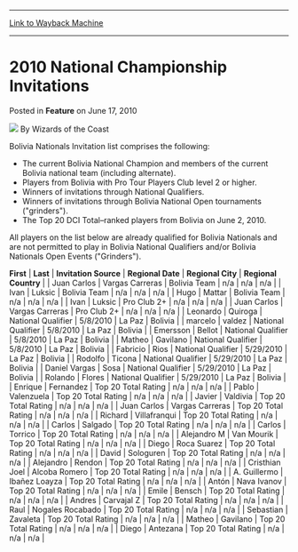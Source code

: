 
---
[Link to Wayback Machine](https://web.archive.org/web/20220528080728/https://magic.wizards.com/en/articles/archive/feature/2010-national-championship-invitations-2010-06-17)

[_metadata_:wayback_url]:- "https://magic.wizards.com/en/articles/archive/feature/2010-national-championship-invitations-2010-06-17"
[_metadata_:wayback_raw_url]:- "https://web.archive.org/web/20220528080728id_/https://magic.wizards.com/en/articles/archive/feature/2010-national-championship-invitations-2010-06-17"
[_metadata_:wayback_capture_timestamp]:- "2022-05-28 08:07:28+00:00"
[_metadata_:publish_date]:- "2010-06-17"
[_metadata_:description]:- "Bolivia Nationals Invitation list comprises the following: The current Bolivia National Champion and members of the current Bolivia national team (including alternate). Players from Bolivia with Pro Tour Players Club level 2 or higher. Winners of invitations through National Qualifiers. Winners of invitations through Bolivia National Open tournaments (`grinders`). The Top 20"
[_metadata_:generator]:- "Drupal 7 (http://drupal.org)"
---


2010 National Championship Invitations
======================================



 Posted in **Feature**
 on June 17, 2010 






![](https://media.magic.wizards.com/styles/auth_small/public/images/person/wizards_author.jpg)
By Wizards of the Coast











Bolivia Nationals Invitation list comprises the following:


* The current Bolivia National Champion and members of the current Bolivia national team (including alternate).
* Players from Bolivia with Pro Tour Players Club level 2 or higher.
* Winners of invitations through National Qualifiers.
* Winners of invitations through Bolivia National Open tournaments ("grinders").
* The Top 20 DCI Total–ranked players from Bolivia on June 2, 2010.

All players on the list below are already qualified for Bolivia Nationals and are not permitted to play in Bolivia National Qualifiers and/or Bolivia Nationals Open Events ("Grinders").




 **First** | **Last** | **Invitation Source** | **Regional Date** | **Regional City** | **Regional Country** |
| Juan Carlos | Vargas Carreras | Bolivia Team | n/a | n/a | n/a |
| Ivan | Luksic | Bolivia Team | n/a | n/a | n/a |
| Hugo | Mattar | Bolivia Team | n/a | n/a | n/a |
| Ivan | Luksic | Pro Club 2+ | n/a | n/a | n/a |
| Juan Carlos | Vargas Carreras | Pro Club 2+ | n/a | n/a | n/a |
| Leonardo | Quiroga | National Qualifier | 5/8/2010 | La Paz | Bolivia |
| marcelo | valdez | National Qualifier | 5/8/2010 | La Paz | Bolivia |
| Emersson | Bellot | National Qualifier | 5/8/2010 | La Paz | Bolivia |
| Matheo | Gavilano | National Qualifier | 5/8/2010 | La Paz | Bolivia |
| Fabricio | Rios | National Qualifier | 5/29/2010 | La Paz | Bolivia |
| Rodolfo | Ticona | National Qualifier | 5/29/2010 | La Paz | Bolivia |
| Daniel Vargas | Sosa | National Qualifier | 5/29/2010 | La Paz | Bolivia |
| Rolando | Flores | National Qualifier | 5/29/2010 | La Paz | Bolivia |
| Enrique | Fernandez | Top 20 Total Rating | n/a | n/a | n/a |
| Pablo | Valenzuela | Top 20 Total Rating | n/a | n/a | n/a |
| Javier | Valdivia | Top 20 Total Rating | n/a | n/a | n/a |
| Juan Carlos | Vargas Carreras | Top 20 Total Rating | n/a | n/a | n/a |
| Richard | Villafranqui | Top 20 Total Rating | n/a | n/a | n/a |
| Carlos | Salgado | Top 20 Total Rating | n/a | n/a | n/a |
| Carlos | Torrico | Top 20 Total Rating | n/a | n/a | n/a |
| Alejandro M | Van Mourik | Top 20 Total Rating | n/a | n/a | n/a |
| Diego | Roca Suarez | Top 20 Total Rating | n/a | n/a | n/a |
| David | Sologuren | Top 20 Total Rating | n/a | n/a | n/a |
| Alejandro | Rendon | Top 20 Total Rating | n/a | n/a | n/a |
| Cristhian Joel | Alcoba Romero | Top 20 Total Rating | n/a | n/a | n/a |
| A. Guillermo | Ibañez Loayza | Top 20 Total Rating | n/a | n/a | n/a |
| Antón | Nava Ivanov | Top 20 Total Rating | n/a | n/a | n/a |
| Emile | Bensch | Top 20 Total Rating | n/a | n/a | n/a |
| Andres | Carvajal Z | Top 20 Total Rating | n/a | n/a | n/a |
| Raul | Nogales Rocabado | Top 20 Total Rating | n/a | n/a | n/a |
| Sebastian | Zavaleta | Top 20 Total Rating | n/a | n/a | n/a |
| Matheo | Gavilano | Top 20 Total Rating | n/a | n/a | n/a |
| Diego | Antezana | Top 20 Total Rating | n/a | n/a | n/a |







